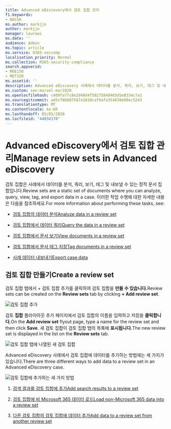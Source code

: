 ```yaml
---
title: Advanced eDiscovery에서 검토 집합 관리
f1.keywords:
- NOCSH
ms.author: markjjo
author: markjjo
manager: laurawi
ms.date: ''
audience: Admin
ms.topic: article
ms.service: O365-seccomp
localization_priority: Normal
ms.collection: M365-security-compliance
search.appverid:
- MOE150
- MET150
ms.assetid: ''
description: Advanced eDiscovery 사례에서 데이터를 분석, 쿼리, 보기, 태그 및 내보낼 수 있도록 검토 집합을 관리하는 방법을 자세히 알아보는 방법을 제공합니다.
ms.custom: seo-marvel-mar2020
ms.openlocfilehash: c489fa77c8e2d40d4f50275848465d5e8334c7a1
ms.sourcegitcommit: a45cf8b887587a1810caf9afa354638e68ec5243
ms.translationtype: MT
ms.contentlocale: ko-KR
ms.lasthandoff: 05/05/2020
ms.locfileid: "44034170"
---
```

# <a name="manage-review-sets-in-advanced-ediscovery"></a><span data-ttu-id="d1580-103">Advanced eDiscovery에서 검토 집합 관리</span><span class="sxs-lookup"><span data-stu-id="d1580-103">Manage review sets in Advanced eDiscovery</span></span>

<span data-ttu-id="d1580-104">검토 집합은 사례에서 데이터를 분석, 쿼리, 보기, 태그 및 내보낼 수 있는 정적 문서 집합입니다.</span><span class="sxs-lookup"><span data-stu-id="d1580-104">Review sets are a static set of documents where you can analyze, query, view, tag, and export data in a case.</span></span> <span data-ttu-id="d1580-105">이러한 작업 수행에 대한 자세한 내용은 다음을 참조하세요.</span><span class="sxs-lookup"><span data-stu-id="d1580-105">For more information about performing these tasks, see:</span></span>

- [<span data-ttu-id="d1580-106">검토 집합의 데이터 분석</span><span class="sxs-lookup"><span data-stu-id="d1580-106">Analyze data in a review set</span></span>](analyzing-data-in-review-set.md)

- [<span data-ttu-id="d1580-107">검토 집합에서 데이터 쿼리</span><span class="sxs-lookup"><span data-stu-id="d1580-107">Query the data in a review set</span></span>](review-set-search.md)

- [<span data-ttu-id="d1580-108">검토 집합에서 문서 보기</span><span class="sxs-lookup"><span data-stu-id="d1580-108">View documents in a review set</span></span>](view-documents-in-review-set.md)

- [<span data-ttu-id="d1580-109">검토 집합에서 문서 태그 지정</span><span class="sxs-lookup"><span data-stu-id="d1580-109">Tag documents in a review set</span></span>](tagging-documents.md)

- [<span data-ttu-id="d1580-110">사례 데이터 내보내기</span><span class="sxs-lookup"><span data-stu-id="d1580-110">Export case data</span></span>](exporting-data-ediscover20.md)

## <a name="create-a-review-set"></a><span data-ttu-id="d1580-111">검토 집합 만들기</span><span class="sxs-lookup"><span data-stu-id="d1580-111">Create a review set</span></span>

<span data-ttu-id="d1580-112">검토 집합 탭에서  + 검토 집합 추가를 클릭하여 검토 집합을 **만들 수 있습니다.**</span><span class="sxs-lookup"><span data-stu-id="d1580-112">Review sets can be created on the **Review sets** tab by clicking **+ Add review set**.</span></span>

![검토 집합 추가](../media/f45c51d9-585d-47d1-b7fb-0288715e0b6a.png)

<span data-ttu-id="d1580-114">검토 **집합** 플라이아웃 추가 페이지에서 검토 집합의 이름을 입력하고 저장을 **클릭합니다.**</span><span class="sxs-lookup"><span data-stu-id="d1580-114">On the **Add review set** flyout page, type a name for the review set and then click **Save**.</span></span> <span data-ttu-id="d1580-115">새 검토 집합이 검토 집합 탭의 목록에 **표시됩니다.**</span><span class="sxs-lookup"><span data-stu-id="d1580-115">The new review set is displayed in the list on the **Review sets** tab.</span></span>

![검토 집합 탭에 나열된 새 검토 집합](../media/AeDnewreviewset.png)

<span data-ttu-id="d1580-117">Advanced eDiscovery 사례에서 검토 집합에 데이터를 추가하는 방법에는 세 가지가 있습니다.</span><span class="sxs-lookup"><span data-stu-id="d1580-117">There are three different ways to add data to a review set in an Advanced eDiscovery case.</span></span>

![검토 집합에 추가하는 세 가지 방법](../media/1f1f4efd-c03b-4255-bc3d-df358e56549c.png)

1. [<span data-ttu-id="d1580-119">검색 결과를 검토 집합에 추가</span><span class="sxs-lookup"><span data-stu-id="d1580-119">Add search results to a review set</span></span>](add-data-to-review-set.md)

2. [<span data-ttu-id="d1580-120">검토 집합에 비 Microsoft 365 데이터 로드</span><span class="sxs-lookup"><span data-stu-id="d1580-120">Load non-Microsoft 365 data into a review set</span></span>](load-non-Office-365-data-into-a-review-set.md)

3. [<span data-ttu-id="d1580-121">다른 검토 집합의 검토 집합에 데이터 추가</span><span class="sxs-lookup"><span data-stu-id="d1580-121">Add data to a review set from another review set</span></span>](add-data-to-review-set-from-another-review-set.md)
